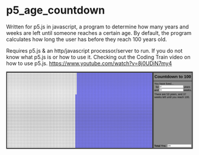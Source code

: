 # p5_age_countdown
Written for p5.js in javascript, a program to determine how many years and weeks are left until someone reaches a certain age. By default, the program calculates how long the user has before they reach 100 years old. 

Requires p5.js & an http/javascript processor/server to run. If you do not know what p5.js is or how to use it. Checking out the Coding Train video on how to use p5.js.
https://www.youtube.com/watch?v=8j0UDiN7my4

![alt text](https://raw.githubusercontent.com/DotBowder/p5_age_countdown/9af8b2ca91b9e2eadf0f9cacbb9357143982216f/countdown_example.png)
